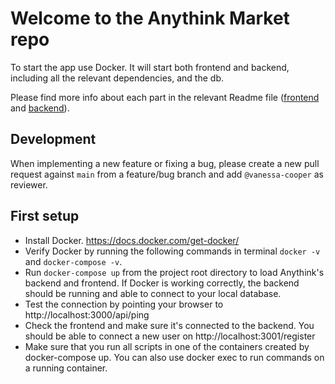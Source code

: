# Welcome to the Anythink Market repo

To start the app use Docker. It will start both frontend and backend, including all the relevant dependencies, and the db.

Please find more info about each part in the relevant Readme file ([frontend](frontend/readme.md) and [backend](backend/README.md)).

## Development

When implementing a new feature or fixing a bug, please create a new pull request against `main` from a feature/bug branch and add `@vanessa-cooper` as reviewer.

## First setup
* Install Docker. https://docs.docker.com/get-docker/
* Verify Docker by running the following commands in terminal `docker -v` and `docker-compose -v`.
* Run `docker-compose up` from the project root directory to load Anythink's backend and frontend. If Docker is working correctly, the backend should be running and able to connect to your local database.
* Test the connection by pointing your browser to http://localhost:3000/api/ping
* Check the frontend and make sure it's connected to the backend. You should be able to connect a new user on  http://localhost:3001/register
* Make sure that you run all scripts in one of the containers created by docker-compose up. You can also use docker exec to run commands on a running container.
